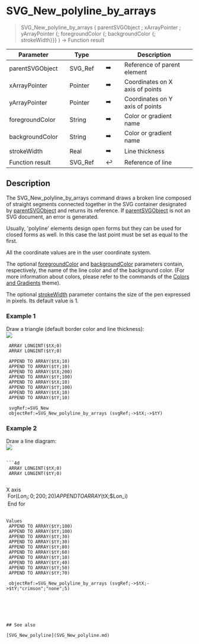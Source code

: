 <!-- nodeReference := SVG_New_polyline_by_arrays ( parentReference ; xArray ; yArray ; strokeColor ; fillColor ; strokeWidth )
 -> parentReference (Text)
 -> xArray (Pointer)
 -> yArray (Pointer)
 -> strokeColor (Text)
 -> fillColor (Text)
 -> strokeWidth (Real)
 <- nodeReference (Text)-->
# SVG_New_polyline_by_arrays

> SVG_New_polyline_by_arrays ( parentSVGObject ; xArrayPointer ; yArrayPointer {; foregroundColor {; backgroundColor {; strokeWidth}}} ) -> Function result

| Parameter |     | Type |     |     |     | Description |     |
| --- | --- | --- | --- | --- | --- | --- | --- |
| parentSVGObject |     | SVG_Ref |     | ➡️ |     | Reference of parent element |     |
| xArrayPointer |     | Pointer |     | ➡️ |     | Coordinates on X axis of points |     |
| yArrayPointer |     | Pointer |     | ➡️ |     | Coordinates on Y axis of points |     |
| foregroundColor |     | String |     | ➡️ |     | Color or gradient name |     |
| backgroundColor |     | String |     | ➡️ |     | Color or gradient name |     |
| strokeWidth |     | Real |     | ➡️ |     | Line thickness |     |
| Function result |     | SVG_Ref |     | ↩️ |     | Reference of line |     |

## Description

The SVG_New_polyline_by_arrays command draws a broken line composed of straight segments connected together in the SVG container designated by [parentSVGObject](# "Reference of parent element") and returns its reference. If [parentSVGObject](# "Reference of parent element") is not an SVG document, an error is generated.

Usually, 'polyline' elements design open forms but they can be used for closed forms as well. In this case the last point must be set as equal to the first.

All the coordinate values are in the user coordinate system.

The optional [foregroundColor](# "Color or gradient name") and [backgroundColor](# "Color or gradient name") parameters contain, respectively, the name of the line color and of the background color. (For more information about colors, please refer to the commands of the [Colors and Gradients](Colors%20and%20Gradients.md "Colors and Gradients") theme).

The optional [strokeWidth](# "Line thickness") parameter contains the size of the pen expressed in pixels. Its default value is 1.

### Example 1  

Draw a triangle (default border color and line thickness):  
![](..Home.md..Home.mdpictureHome.md196982Home.mdpict196982.en.png)

```4d
 ARRAY LONGINT($tX;0)  
 ARRAY LONGINT($tY;0)  
   
 APPEND TO ARRAY($tX;10)  
 APPEND TO ARRAY($tY;10)  
 APPEND TO ARRAY($tX;200)  
 APPEND TO ARRAY($tY;100)  
 APPEND TO ARRAY($tX;10)  
 APPEND TO ARRAY($tY;100)  
 APPEND TO ARRAY($tX;10)  
 APPEND TO ARRAY($tY;10)  
   
 svgRef:=SVG_New   
 objectRef:=SVG_New_polyline_by_arrays (svgRef;->$tX;->$tY)
```

### Example 2  

Draw a line diagram:  
![](..Home.md..Home.mdpictureHome.md196983Home.mdpict196983.en.png)

```4d

```4d
 ARRAY LONGINT($tX;0)  
 ARRAY LONGINT($tY;0)  
  
```

X axis  
 For($Lon_i;0;200;20)  
    APPEND TO ARRAY($tX;$Lon_i)  
 End for  
  
```
Values  
 APPEND TO ARRAY($tY;100)  
 APPEND TO ARRAY($tY;100)  
 APPEND TO ARRAY($tY;30)  
 APPEND TO ARRAY($tY;30)  
 APPEND TO ARRAY($tY;80)  
 APPEND TO ARRAY($tY;60)  
 APPEND TO ARRAY($tY;10)  
 APPEND TO ARRAY($tY;40)  
 APPEND TO ARRAY($tY;50)  
 APPEND TO ARRAY($tY;70)  
   
 objectRef:=SVG_New_polyline_by_arrays (svgRef;->$tX;->$tY;"crimson";"none";5)
```

```4d


  
  

## See also 

[SVG_New_polyline](SVG_New_polyline.md)
